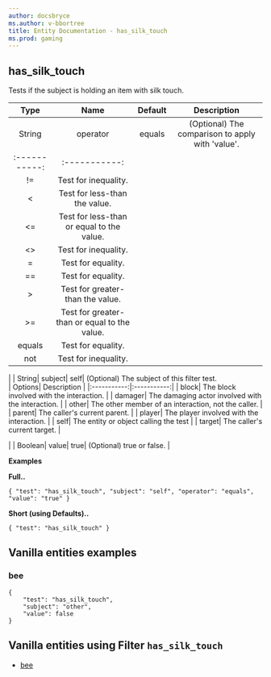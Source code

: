 ```yaml
---
author: docsbryce
ms.author: v-bbortree
title: Entity Documentation - has_silk_touch
ms.prod: gaming
---
```


## has_silk_touch

Tests if the subject is holding an item with silk touch.

| Type| Name| Default| Description |
|:-----------:|:-----------:|:-----------:|:-----------:|
| String| operator| equals| (Optional) The comparison to apply with 'value'.<br/>| Options| Description |
|:-----------:|:-----------:|
| !=| Test for inequality. |
| <| Test for less-than the value. |
| <=| Test for less-than or equal to the value. |
| <>| Test for inequality. |
| =| Test for equality. |
| ==| Test for equality. |
| >| Test for greater-than the value. |
| >=| Test for greater-than or equal to the value. |
| equals| Test for equality. |
| not| Test for inequality. |


 |
| String| subject| self| (Optional) The subject of this filter test.<br/>| Options| Description |
|:-----------:|:-----------:|
| block| The block involved with the interaction. |
| damager| The damaging actor involved with the interaction. |
| other| The other member of an interaction, not the caller. |
| parent| The caller's current parent. |
| player| The player involved with the interaction. |
| self| The entity or object calling the test |
| target| The caller's current target. |


 |
| Boolean| value| true| (Optional) true or false. |


**Examples**

**Full..**
```
{ "test": "has_silk_touch", "subject": "self", "operator": "equals", "value": "true" }
```

**Short (using Defaults)..**
```
{ "test": "has_silk_touch" }
```

## Vanilla entities examples

### bee
```
{
    "test": "has_silk_touch",
    "subject": "other",
    "value": false
}
```


## Vanilla entities using Filter `has_silk_touch`

- [bee](../../../../Source/VanillaBehaviorPack_Snippets/entities/bee.md)
